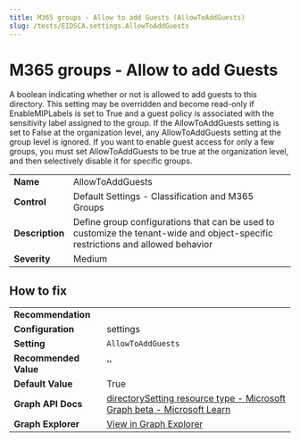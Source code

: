 ```yaml
---
title: M365 groups - Allow to add Guests (AllowToAddGuests)
slug: /tests/EIDSCA.settings.AllowToAddGuests
---
```


# M365 groups - Allow to add Guests

A boolean indicating whether or not is allowed to add guests to this directory. This setting may be overridden and become read-only if EnableMIPLabels is set to True and a guest policy is associated with the sensitivity label assigned to the group. If the AllowToAddGuests setting is set to False at the organization level, any AllowToAddGuests setting at the group level is ignored. If you want to enable guest access for only a few groups, you must set AllowToAddGuests to be true at the organization level, and then selectively disable it for specific groups.

| | |
|-|-|
| **Name** | AllowToAddGuests |
| **Control** | Default Settings - Classification and M365 Groups |
| **Description** | Define group configurations that can be used to customize the tenant-wide and object-specific restrictions and allowed behavior |
| **Severity** | Medium |

## How to fix
| | |
|-|-|
| **Recommendation** |  |
| **Configuration** | settings |
| **Setting** | `AllowToAddGuests` |
| **Recommended Value** | '' |
| **Default Value** | True |
| **Graph API Docs** | [directorySetting resource type - Microsoft Graph beta - Microsoft Learn](https://learn.microsoft.com/en-us/graph/api/resources/directorysetting) |
| **Graph Explorer** | [View in Graph Explorer](https://developer.microsoft.com/en-us/graph/graph-explorer?request=settings&method=GET&version=beta&GraphUrl=https://graph.microsoft.com) |



